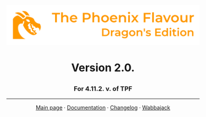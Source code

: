 ![image](images/Banner.webp)
# <p align="center">Version 2.0.</p>
### <p align="center">For 4.11.2. v. of TPF</p>

---

<p align="center">
  <a href="https://www.nexusmods.com/skyrimspecialedition/mods/51973">Main page</a> ·
  <a href="DOCUMENTATION.md">Documentation</a> ·
  <a href="https://github.com/DragonBlame/tpf-dragons-edition/releases">Changelog</a> ·
  <a href="WABBAJACK.md">Wabbajack</a>
</p>

<script type='text/javascript' src='https://storage.ko-fi.com/cdn/widget/Widget_2.js'></script><script type='text/javascript'>kofiwidget2.init('Support Me on Ko-fi', '#ff9900', 'H2H6ABHYO');kofiwidget2.draw();</script> 



